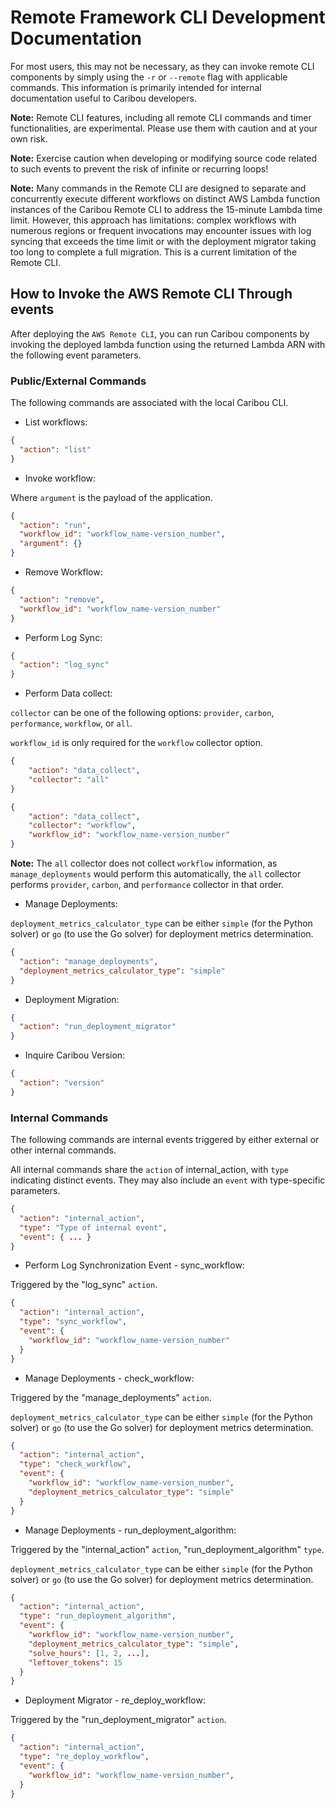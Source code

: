 # Remote Framework CLI Development Documentation
For most users, this may not be necessary, as they can invoke remote CLI components by simply using the `-r` or `--remote` flag with applicable commands. 
This information is primarily intended for internal documentation useful to Caribou developers. 

**Note:** Remote CLI features, including all remote CLI commands and timer functionalities, are experimental. Please use them with caution and at your own risk.

**Note:** Exercise caution when developing or modifying source code related to such events to prevent the risk of infinite or recurring loops!

**Note:** Many commands in the Remote CLI are designed to separate and concurrently execute different workflows on distinct AWS Lambda function instances of the Caribou Remote CLI to address the 15-minute Lambda time limit. However, this approach has limitations: complex workflows with numerous regions or frequent invocations may encounter issues with log syncing that exceeds the time limit or with the deployment migrator taking too long to complete a full migration. This is a current limitation of the Remote CLI.

## How to Invoke the AWS Remote CLI Through events
After deploying the `AWS Remote CLI`, you can run Caribou components by invoking the deployed lambda function using the returned Lambda ARN with the following event parameters.

### Public/External Commands
The following commands are associated with the local Caribou CLI.

- List workflows:
```json
{
  "action": "list"
}
```

- Invoke workflow:

Where `argument` is the payload of the application.

```json
{
  "action": "run",
  "workflow_id": "workflow_name-version_number",
  "argument": {}
}
```

- Remove Workflow:
```json
{
  "action": "remove",
  "workflow_id": "workflow_name-version_number"
}
```

- Perform Log Sync:
```json
{
  "action": "log_sync"
}
```

- Perform Data collect:

`collector` can be one of the following options: `provider`, `carbon`, `performance`, `workflow`, or `all`.

`workflow_id` is only required for the `workflow` collector option.

```json
{
    "action": "data_collect",
    "collector": "all"
}
```

```json
{
    "action": "data_collect",
    "collector": "workflow",
    "workflow_id": "workflow_name-version_number"
}
```

**Note:** The `all` collector does not collect `workflow` information, as `manage_deployments` would perform this automatically, the `all` collector performs `provider`, `carbon`, and `performance` collector in that order. 

- Manage Deployments:

`deployment_metrics_calculator_type` can be either `simple` (for the Python solver) or `go` (to use the Go solver) for deployment metrics determination.

```json
{
  "action": "manage_deployments",
  "deployment_metrics_calculator_type": "simple"
}
```

- Deployment Migration:
```json
{
  "action": "run_deployment_migrator"
}
```

- Inquire Caribou Version:
```json
{
  "action": "version"
}
```

### Internal Commands
The following commands are internal events triggered by either external or other internal commands.

All internal commands share the `action` of internal_action, with `type` indicating distinct events. They may also include an `event` with type-specific parameters.
```json
{
  "action": "internal_action",
  "type": "Type of internal event",
  "event": { ... }
}
```

- Perform Log Synchronization Event - sync_workflow:

Triggered by the "log_sync" `action`.

```json
{
  "action": "internal_action",
  "type": "sync_workflow",
  "event": { 
    "workflow_id": "workflow_name-version_number"
  }
}
```

- Manage Deployments - check_workflow:

Triggered by the "manage_deployments" `action`.

`deployment_metrics_calculator_type` can be either `simple` (for the Python solver) or `go` (to use the Go solver) for deployment metrics determination.

```json
{
  "action": "internal_action",
  "type": "check_workflow",
  "event": { 
    "workflow_id": "workflow_name-version_number",
    "deployment_metrics_calculator_type": "simple"
  }
}
```

- Manage Deployments - run_deployment_algorithm:

Triggered by the "internal_action" `action`, "run_deployment_algorithm" `type`.

`deployment_metrics_calculator_type` can be either `simple` (for the Python solver) or `go` (to use the Go solver) for deployment metrics determination.

```json
{
  "action": "internal_action",
  "type": "run_deployment_algorithm",
  "event": { 
    "workflow_id": "workflow_name-version_number",
    "deployment_metrics_calculator_type": "simple",
    "solve_hours": [1, 2, ...],
    "leftover_tokens": 15
  }
}
```

- Deployment Migrator - re_deploy_workflow:

Triggered by the "run_deployment_migrator" `action`.

```json
{
  "action": "internal_action",
  "type": "re_deploy_workflow",
  "event": { 
    "workflow_id": "workflow_name-version_number",
  }
}
```
